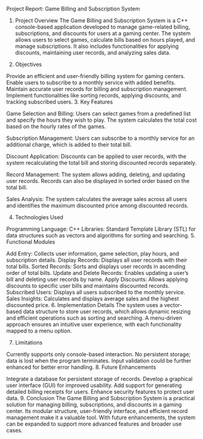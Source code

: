 Project Report: Game Billing and Subscription System

1. Project Overview
The Game Billing and Subscription System is a C++ console-based application developed to manage game-related billing, subscriptions, and discounts for users at a gaming center. The system allows users to select games, calculate bills based on hours played, and manage subscriptions. It also includes functionalities for applying discounts, maintaining user records, and analyzing sales data.

2. Objectives

Provide an efficient and user-friendly billing system for gaming centers.
Enable users to subscribe to a monthly service with added benefits.
Maintain accurate user records for billing and subscription management.
Implement functionalities like sorting records, applying discounts, and tracking subscribed users.
3. Key Features

Game Selection and Billing:
Users can select games from a predefined list and specify the hours they wish to play. The system calculates the total cost based on the hourly rates of the games.

Subscription Management:
Users can subscribe to a monthly service for an additional charge, which is added to their total bill.

Discount Application:
Discounts can be applied to user records, with the system recalculating the total bill and storing discounted records separately.

Record Management:
The system allows adding, deleting, and updating user records. Records can also be displayed in sorted order based on the total bill.

Sales Analysis:
The system calculates the average sales across all users and identifies the maximum discounted price among discounted records.

4. Technologies Used

Programming Language: C++
Libraries: Standard Template Library (STL) for data structures such as vectors and algorithms for sorting and searching.
5. Functional Modules

Add Entry: Collects user information, game selection, play hours, and subscription details.
Display Records: Displays all user records with their total bills.
Sorted Records: Sorts and displays user records in ascending order of total bills.
Update and Delete Records: Enables updating a user’s bill and deleting user records by name.
Apply Discounts: Allows applying discounts to specific user bills and maintains discounted records.
Subscribed Users: Displays all users subscribed to the monthly service.
Sales Insights: Calculates and displays average sales and the highest discounted price.
6. Implementation Details
The system uses a vector-based data structure to store user records, which allows dynamic resizing and efficient operations such as sorting and searching. A menu-driven approach ensures an intuitive user experience, with each functionality mapped to a menu option.

7. Limitations

Currently supports only console-based interaction.
No persistent storage; data is lost when the program terminates.
Input validation could be further enhanced for better error handling.
8. Future Enhancements

Integrate a database for persistent storage of records.
Develop a graphical user interface (GUI) for improved usability.
Add support for generating detailed billing receipts for users.
Enhance security features to protect user data.
9. Conclusion
The Game Billing and Subscription System is a practical solution for managing billing, subscriptions, and discounts in a gaming center. Its modular structure, user-friendly interface, and efficient record management make it a valuable tool. With future enhancements, the system can be expanded to support more advanced features and broader use cases.
